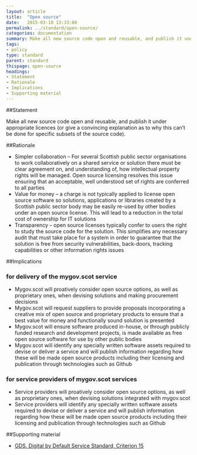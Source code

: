 ```yaml
---
layout: article
title:  "Open source"
date:   2015-03-10 13:33:00
permalink: ../standard/open-source/ 
categories: documentation
summary: Make all new source code open and reusable, and publish it under appropriate licences (or give a convincing explanation as to why this can’t be done for specific subsets of the source code).
tags: 
- policy
type: standard
parent: standard
thispage: open-source
headings:
- Statement
- Rationale
- Implications
- Supporting material
---
```


##Statement

Make all new source code open and reusable, and publish it under appropriate licences (or give a convincing explanation as to why this can’t be done for specific subsets of the source code).

##Rationale

* Simpler collaboration – For several Scottish public sector organisations to work collaboratively on a shared service or solution there must be clear agreement on, and understanding of, how intellectual property rights will be managed. Open source licensing resolves this issue ensuring that an acceptable, well understood set of rights are conferred to all parties
* Value for money – a charge is not typically applied to license open source software so solutions, applications or libraries created by a Scottish public sector body may be easily re-used by other bodies under an open source license. This will lead to a reduction in the total cost of ownership for IT solutions
* Transparency – open source licenses typically confer to users the right to study the source code for the solution. This simplifies any necessary audit that must take place for a system in order to guarantee that the solution is free from security vulnerabilities, back-doors, tracking capabilities or other information rights issues

##Implications

### for delivery of the mygov.scot service

* Mygov.scot will proatively consider open source options, as well as proprietary ones, when devising solutions and making procurement decisions
* Mygov.scot will request suppliers to provide proposals incorporating a creative mix of open source and proprietary products to ensure that a best value for money and functionally sound solution is presented
* Mygov.scot will ensure software produced in-house, or through publicly funded research and development projects, is made available as free open source software for use by other public bodies
* Mygov.scot will identify any specially written software assets required to devise or deliver a service and will publish information regarding how these will be made open source products including their licensing and publication through technologies such as Github

### for service providers of mygov.scot services

* Service providers will proatively consider open source options, as well as proprietary ones, when devising solutions integrated with mygov.scot 
* Service providers will identify any specially written software assets required to devise or deliver a service and will publish information regarding how these will be made open source products including their licensing and publication through technologies such as Github

##Supporting material

- [GDS, Digital by Default Service Standard, Criterion 15](https://www.gov.uk/service-manual/digital-by-default#criterion-15)
